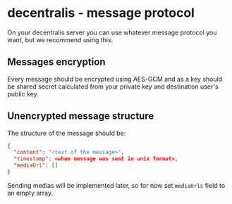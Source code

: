 # decentralis - message protocol

On your decentralis server you can use whatever message protocol you want, but we recommend using this.

## Messages encryption
Every message should be encrypted using AES-GCM and as a key should be shared secret calculated from your private key and destination user's public key.

## Unencrypted message structure
The structure of the message should be:
```json
{
  "content": "<text of the message>",
  "timestamp": <when message was sent in unix format>,
  "mediaUrl": []
}
```
Sending medias will be implemented later, so for now set `mediaUrls` field to an empty array.